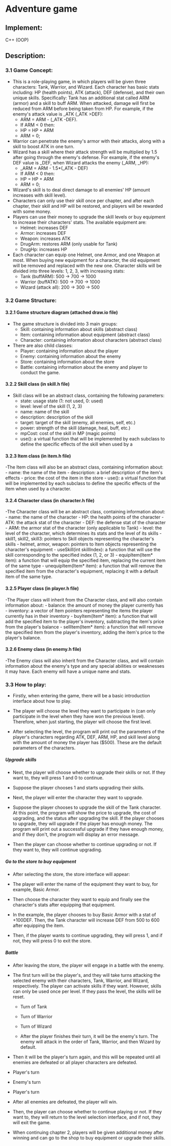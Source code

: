 # Adventure game
## Implement: 
C++ (OOP)
## Description:
### 3.1 Game Concept:
- This is a role-playing game, in which players will be given three characters: Tank, Warrior, and Wizard. Each character has basic stats including: HP (health points), ATK (attack), DEF (defense), and their own unique skills. Specifically:
Tank has an additional stat called ARM (armor) and a skill to buff ARM. When attacked, damage will first be reduced from ARM before being taken from HP. For example, if the enemy's attack value is _ATK (_ATK >DEF):
	- ARM = ARM - (_ATK -DEF).
	- If ARM < 0 then:
	- HP = HP + ARM
	- ARM = 0;
- Warrior can penetrate the enemy's armor with their attacks, along with a skill to boost ATK in one turn.
- Wizard has a skill where their attack strength will be multiplied by 1.5 after going through the enemy's defense. For example, if the enemy's DEF value is _DEF, when Wizard attacks the enemy (_ARM, _HP):
	- _ARM = ARM - 1.5*(_ATK - DEF)
	- If ARM < 0 then:
	- HP = HP + ARM
	- ARM = 0;
- Wizard's skill is to deal direct damage to all enemies' HP (amount increases with skill level).
- Characters can only use their skill once per chapter, and after each chapter, their skill and HP will be restored, and players will be rewarded with some money.
- Players can use their money to upgrade the skill levels or buy equipment to increase their characters' stats. The available equipment are:
	- Helmet: increases DEF
	- Armor: increases DEF
	- Weapon: increases ATK
	- DrugArm: restores ARM (only usable for Tank)
	- DrugHp: increases HP
- Each character can equip one Helmet, one Armor, and one Weapon at most. When buying new equipment for a character, the old equipment will be removed and replaced with the new one.
Character skills will be divided into three levels: 1, 2, 3, with increasing stats:
	- Tank (buffARM): 500 -> 700 -> 1000
	- Warrior (buffATK): 500 -> 700 -> 1000
	- Wizard (attack all): 200 -> 300 -> 500
### 3.2 Game Structure:
#### 3.2.1 Game structure diagram (attached draw.io file)
- The game structure is divided into 3 main groups:
	- Skill: containing information about skills (abstract class)
	- Item: containing information about equipment (abstract class)
	- Character: containing information about characters (abstract class)
- There are also child classes:
	- Player: containing information about the player
	- Enemy: containing information about the enemy
	- Store: containing information about the store
	- Battle: containing information about the enemy and player to conduct the game.
#### 3.2.2 Skill class (in skill.h file)
- Skill class will be an abstract class, containing the following parameters:
	- state: usage state (1: not used, 0: used)
	- level: level of the skill (1, 2, 3)
	- name: name of the skill
	- description: description of the skill
	- target: target of the skill (enemy, all enemies, self, etc.)
	- power: strength of the skill (damage, heal, buff, etc.)
	- mpCost: cost of the skill in MP (magic points)
	- use(): a virtual function that will be implemented by each subclass to define the specific effects of the skill when used by a 
#### 3.2.3 Item class (in item.h file)
-The Item class will also be an abstract class, containing information about:
	- name: the name of the item
	- description: a brief description of the item's effects
	- price: the cost of the item in the store
	- use(): a virtual function that will be implemented by each subclass to define the specific effects of the item when used by a character.
#### 3.2.4 Character class (in character.h file)
-The Character class will be an abstract class, containing information about:
	- name: the name of the character
	- HP: the health points of the character
	- ATK: the attack stat of the character
	- DEF: the defense stat of the character
	- ARM: the armor stat of the character (only applicable to Tank)
	- level: the level of the character, which determines its stats and the level of its skills
	- skill1, skill2, skill3: pointers to Skill objects representing the character's skills
	- helmet, armor, weapon: pointers to Item objects representing the character's equipment
	- useSkill(int skillIndex): a function that will use the skill corresponding to the specified index (1, 2, or 3)
	- equipItem(Item* item): a function that will equip the specified item, replacing the current item of the same type
	- unequipItem(Item* item): a function that will remove the specified item from the character's equipment, replacing it with a default item of the same type.
#### 3.2.5 Player class (in player.h file)
-The Player class will inherit from the Character class, and will also contain information about:
	- balance: the amount of money the player currently has
	- inventory: a vector of Item pointers representing the items the player currently has in their inventory
	- buyItem(Item* item): a function that will add the specified item to the player's inventory, subtracting the item's price from the player's balance
	- sellItem(Item* item): a function that will remove the specified item from the player's inventory, adding the item's price to the player's balance.
#### 3.2.6 Enemy class (in enemy.h file)
-The Enemy class will also inherit from the Character class, and will contain information about the enemy's type and any special abilities or weaknesses it may have. Each enemy will have a unique name and stats.
### 3.3 How to play:
- Firstly, when entering the game, there will be a basic introduction interface about how to play.

- The player will choose the level they want to participate in (can only participate in the level when they have won the previous level). Therefore, when just starting, the player will choose the first level.

- After selecting the level, the program will print out the parameters of the player's characters regarding ATK, DEF, ARM, HP, and skill level along with the amount of money the player has ($500). These are the default parameters of the characters.

##### Upgrade skills

- Next, the player will choose whether to upgrade their skills or not. If they want to, they will press 1 and 0 to continue.

- Suppose the player chooses 1 and starts upgrading their skills.

- Next, the player will enter the character they want to upgrade.

- Suppose the player chooses to upgrade the skill of the Tank character. At this point, the program will show the price to upgrade, the cost of upgrading, and the status after upgrading the skill. If the player chooses to upgrade, they will upgrade if the player has enough money. The program will print out a successful upgrade if they have enough money, and if they don't, the program will display an error message.

- Then the player can choose whether to continue upgrading or not. If they want to, they will continue upgrading.

##### Go to the store to buy equipment
- After selecting the store, the store interface will appear:

- The player will enter the name of the equipment they want to buy, for example, Basic Armor.

- Then choose the character they want to equip and finally see the character's stats after equipping that equipment.

- In the example, the player chooses to buy Basic Armor with a stat of +100DEF. Then, the Tank character will increase DEF from 500 to 600 after equipping the item.

- Then, if the player wants to continue upgrading, they will press 1, and if not, they will press 0 to exit the store.

##### Battle

- After leaving the store, the player will engage in a battle with the enemy.

- The first turn will be the player's, and they will take turns attacking the selected enemy with their characters, Tank, Warrior, and Wizard, respectively. The player can activate skills if they want. However, skills can only be used once per level. If they pass the level, the skills will be reset.

	- Turn of Tank

	- Turn of Warrior

	- Turn of Wizard

	- After the player finishes their turn, it will be the enemy's turn. The enemy will attack in the order of Tank, Warrior, and then Wizard by default.

- Then it will be the player's turn again, and this will be repeated until all enemies are defeated or all player characters are defeated.

- Player's turn

- Enemy's turn

- Player's turn

- After all enemies are defeated, the player will win.

- Then, the player can choose whether to continue playing or not. If they want to, they will return to the level selection interface, and if not, they will exit the game.

- When continuing chapter 2, players will be given additional money after winning and can go to the shop to buy equipment or upgrade their skills.
